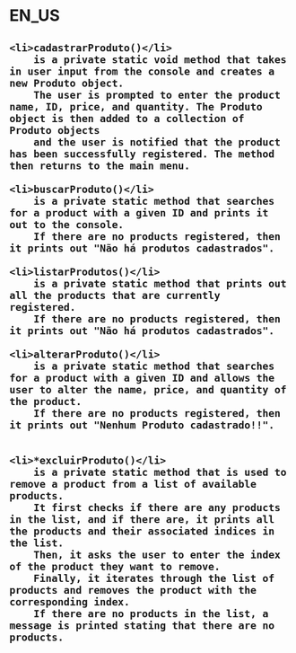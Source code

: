 <h1>EN_US</h1>
 <div><h2>
 
 
 
    <li>cadastrarProduto()</li>
        is a private static void method that takes in user input from the console and creates a new Produto object.
        The user is prompted to enter the product name, ID, price, and quantity. The Produto object is then added to a collection of Produto objects
        and the user is notified that the product has been successfully registered. The method then returns to the main menu.
   
    <li>buscarProduto()</li>
        is a private static method that searches for a product with a given ID and prints it out to the console.
        If there are no products registered, then it prints out "Não há produtos cadastrados".
    
    <li>listarProdutos()</li>
        is a private static method that prints out all the products that are currently registered.
        If there are no products registered, then it prints out "Não há produtos cadastrados".
    
    <li>alterarProduto()</li>
        is a private static method that searches for a product with a given ID and allows the user to alter the name, price, and quantity of the product.
        If there are no products registered, then it prints out "Nenhum Produto cadastrado!!".
      
      
    <li>*excluirProduto()</li>
        is a private static method that is used to remove a product from a list of available products.
        It first checks if there are any products in the list, and if there are, it prints all the products and their associated indices in the list.
        Then, it asks the user to enter the index of the product they want to remove.
        Finally, it iterates through the list of products and removes the product with the corresponding index.
        If there are no products in the list, a message is printed stating that there are no products. 
   
   
   </h2></div>


